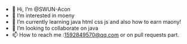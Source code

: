 - 👋 Hi, I’m @SWUN-Acon
- 👀 I’m interested in moeny
- 🌱 I’m currently learning java html css js and also how to earn maony!
- 💞️ I’m looking to collaborate on java
- 📫 How to reach me :1592849570@qq.com or on pull requests part.

<!---
SWUN-Acon/SWUN-Acon is a ✨ special ✨ repository because its `README.md` (this file) appears on your GitHub profile.
You can click the Preview link to take a look at your changes.
--->
